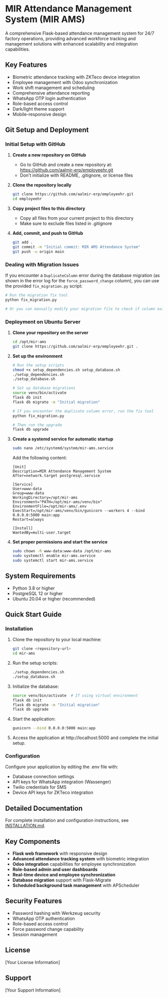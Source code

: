 # MIR Attendance Management System (MIR AMS)

A comprehensive Flask-based attendance management system for 24/7 factory operations, providing advanced workforce tracking and management solutions with enhanced scalability and integration capabilities.

## Key Features

- Biometric attendance tracking with ZKTeco device integration
- Employee management with Odoo synchronization
- Work shift management and scheduling
- Comprehensive attendance reporting
- WhatsApp OTP login authentication
- Role-based access control
- Dark/light theme support
- Mobile-responsive design

## Git Setup and Deployment

### Initial Setup with GitHub

1. **Create a new repository on GitHub**
   - Go to GitHub and create a new repository at: https://github.com/aalmir-erp/employeehr.git
   - Don't initialize with README, .gitignore, or license files

2. **Clone the repository locally**
   ```bash
   git clone https://github.com/aalmir-erp/employeehr.git
   cd employeehr
   ```

3. **Copy project files to this directory**
   - Copy all files from your current project to this directory
   - Make sure to exclude files listed in .gitignore

4. **Add, commit, and push to GitHub**
   ```bash
   git add .
   git commit -m "Initial commit: MIR AMS Attendance System"
   git push -u origin main
   ```

### Dealing with Migration Issues

If you encounter a `DuplicateColumn` error during the database migration (as shown in the error log for the `force_password_change` column), you can use the provided `fix_migration.py` script:

```bash
# Run the migration fix tool
python fix_migration.py

# Or you can manually modify your migration file to check if column exists first
```

### Deployment on Ubuntu Server

1. **Clone your repository on the server**
   ```bash
   cd /opt/mir-ams
   git clone https://github.com/aalmir-erp/employeehr.git .
   ```

2. **Set up the environment**
   ```bash
   # Run the setup scripts
   chmod +x setup_dependencies.sh setup_database.sh
   ./setup_dependencies.sh
   ./setup_database.sh
   
   # Set up database migrations
   source venv/bin/activate
   flask db init
   flask db migrate -m "Initial migration"
   
   # If you encounter the duplicate column error, run the fix tool
   python fix_migration.py
   
   # Then run the upgrade
   flask db upgrade
   ```

3. **Create a systemd service for automatic startup**
   ```bash
   sudo nano /etc/systemd/system/mir-ams.service
   ```
   
   Add the following content:
   ```
   [Unit]
   Description=MIR Attendance Management System
   After=network.target postgresql.service
   
   [Service]
   User=www-data
   Group=www-data
   WorkingDirectory=/opt/mir-ams
   Environment="PATH=/opt/mir-ams/venv/bin"
   EnvironmentFile=/opt/mir-ams/.env
   ExecStart=/opt/mir-ams/venv/bin/gunicorn --workers 4 --bind 0.0.0.0:5000 main:app
   Restart=always
   
   [Install]
   WantedBy=multi-user.target
   ```

4. **Set proper permissions and start the service**
   ```bash
   sudo chown -R www-data:www-data /opt/mir-ams
   sudo systemctl enable mir-ams.service
   sudo systemctl start mir-ams.service
   ```

## System Requirements

- Python 3.8 or higher
- PostgreSQL 12 or higher
- Ubuntu 20.04 or higher (recommended)

## Quick Start Guide

### Installation

1. Clone the repository to your local machine:
   ```bash
   git clone <repository-url>
   cd mir-ams
   ```

2. Run the setup scripts:
   ```bash
   ./setup_dependencies.sh
   ./setup_database.sh
   ```

3. Initialize the database:
   ```bash
   source venv/bin/activate  # If using virtual environment
   flask db init
   flask db migrate -m "Initial migration"
   flask db upgrade
   ```

4. Start the application:
   ```bash
   gunicorn --bind 0.0.0.0:5000 main:app
   ```

5. Access the application at http://localhost:5000 and complete the initial setup.

### Configuration

Configure your application by editing the .env file with:

- Database connection settings
- API keys for WhatsApp integration (Wassenger)
- Twilio credentials for SMS
- Device API keys for ZKTeco integration

## Detailed Documentation

For complete installation and configuration instructions, see [INSTALLATION.md](INSTALLATION.md).

## Key Components

- **Flask web framework** with responsive design
- **Advanced attendance tracking system** with biometric integration
- **Odoo integration** capabilities for employee synchronization
- **Role-based admin and user dashboards**
- **Real-time device and employee synchronization**
- **Database migration** support with Flask-Migrate
- **Scheduled background task management** with APScheduler

## Security Features

- Password hashing with Werkzeug security
- WhatsApp OTP authentication
- Role-based access control
- Force password change capability
- Session management

## License

[Your License Information]

## Support

[Your Support Information]
